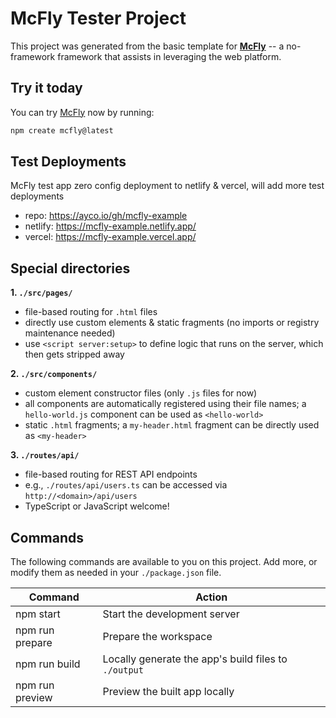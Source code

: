 # McFly Tester Project

This project was generated from the basic template for [**McFly**](https://mcfly.js.org) -- a no-framework framework that assists in leveraging the web platform.

## Try it today

You can try [McFly](https://mcfly.js.org) now by running:

```bash
npm create mcfly@latest
```

## Test Deployments

McFly test app zero config deployment to netlify & vercel, will add more test deployments

- repo: https://ayco.io/gh/mcfly-example
- netlify: https://mcfly-example.netlify.app/
- vercel: https://mcfly-example.vercel.app/

## Special directories
**1. `./src/pages/`**
- file-based routing for `.html` files
- directly use custom elements & static fragments (no imports or registry maintenance needed)
- use `<script server:setup>` to define logic that runs on the server, which then gets stripped away

**2. `./src/components/`**
- custom element constructor files (only `.js` files for now)
- all components are automatically registered using their file names; a `hello-world.js` component can be used as `<hello-world>`
- static `.html` fragments; a `my-header.html` fragment can be directly used as `<my-header>`

**3. `./routes/api/`**
- file-based routing for REST API endpoints
- e.g., `./routes/api/users.ts` can be accessed via `http://<domain>/api/users`
- TypeScript or JavaScript welcome!

## Commands

The following commands are available to you on this project. Add more, or modify them as needed in your `./package.json` file.

| Command | Action |
| --- | --- |
| npm start | Start the development server |
| npm run prepare | Prepare the workspace |
| npm run build | Locally generate the app's build files to `./output` |
| npm run preview | Preview the built app locally |
